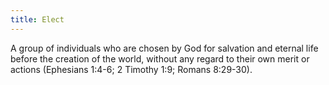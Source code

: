 ```yaml
---
title: Elect
---
```

A group of individuals who are chosen by God for salvation and eternal life before the creation of the world, without any regard to their own merit or actions (Ephesians 1:4-6; 2 Timothy 1:9; Romans 8:29-30).
